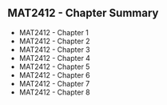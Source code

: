 ## MAT2412 - Chapter Summary

- MAT2412 - Chapter 1
- MAT2412 - Chapter 2
- MAT2412 - Chapter 3
- MAT2412 - Chapter 4
- MAT2412 - Chapter 5
- MAT2412 - Chapter 6
- MAT2412 - Chapter 7
- MAT2412 - Chapter 8

